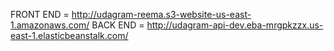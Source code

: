 FRONT END = http://udagram-reema.s3-website-us-east-1.amazonaws.com/
BACK END = http://udagram-api-dev.eba-mrgpkzzx.us-east-1.elasticbeanstalk.com/
